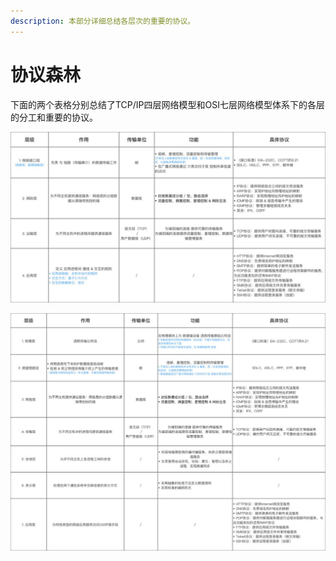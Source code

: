 ```yaml
---
description: 本部分详细总结各层次的重要的协议。
---
```


# 协议森林

下面的两个表格分别总结了TCP/IP四层网络模型和OSI七层网络模型体系下的各层的分工和重要的协议。

![TCP/IP&#x56DB;&#x5C42;&#x7F51;&#x7EDC;&#x6A21;&#x578B;&#x4E0B;&#x7684;&#x534F;&#x8BAE;&#x6808;](../../.gitbook/assets/2.jpg)

![OSI&#x4E03;&#x5C42;&#x7F51;&#x7EDC;&#x6A21;&#x578B;&#x4E0B;&#x7684;&#x534F;&#x8BAE;&#x6808;](../../.gitbook/assets/3.jpg)

